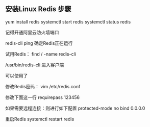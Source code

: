 ## 安装Linux Redis 步骤

yum install redis
systemctl start redis
systemctl status redis

记得开通阿里云防火墙端口

redis-cli ping 确定Redis正在运行

试用Redis：
find / -name redis-cli

/usr/bin/redis-cli 进入客户端

可以使用了

修改Redis密码：
vim /etc/redis.conf

修改下面这一行
requirepass  123456

如果需要远程连接：则进行如下配置
protected-mode no
bind 0.0.0.0

重启Redis
systemctl restart redis